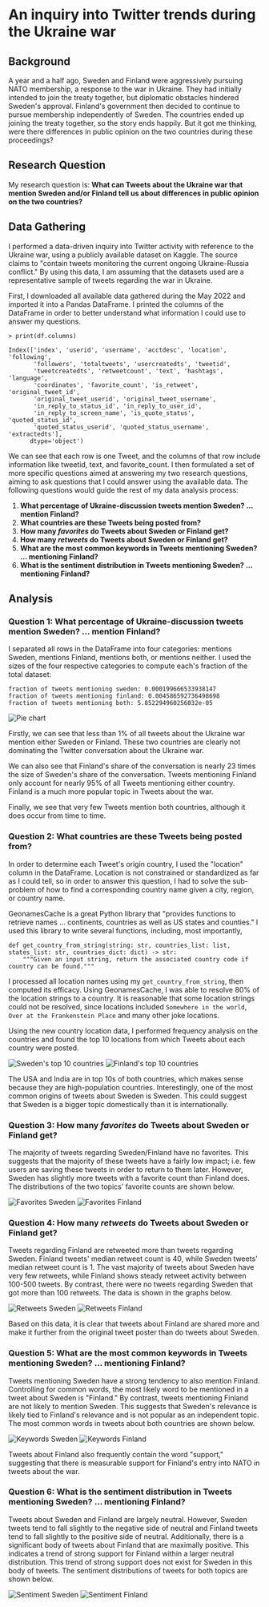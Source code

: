 # An inquiry into Twitter trends during the Ukraine war


## Background

A year and a half ago, Sweden and Finland were aggressively pursuing NATO membership, a response to the war in Ukraine. They had initially intended to join the treaty together, but diplomatic obstacles hindered Sweden's approval. Finland's government then decided to continue to pursue membership independently of Sweden. The countries ended up joining the treaty together, so the story ends happily. But it got me thinking, were there differences in public opinion on the two countries during these proceedings?


## Research Question

My research question is: **What can Tweets about the Ukraine war that mention Sweden and/or Finland tell us about differences in public opinion on the two countries?**


## Data Gathering

I performed a data-driven inquiry into Twitter activity with reference to the Ukraine war, using a publicly available dataset on Kaggle. The source claims to "contain tweets monitoring the current ongoing Ukraine-Russia conflict." By using this data, I am assuming that the datasets used are a representative sample of tweets regarding the war in Ukraine.

First, I downloaded all available data gathered during the May 2022 and imported it into a Pandas DataFrame. I printed the columns of the DataFrame in order to better understand what information I could use to answer my questions.

```
> print(df.columns)

Index(['index', 'userid', 'username', 'acctdesc', 'location', 'following',
       'followers', 'totaltweets', 'usercreatedts', 'tweetid',
       'tweetcreatedts', 'retweetcount', 'text', 'hashtags', 'language',
       'coordinates', 'favorite_count', 'is_retweet', 'original_tweet_id',
       'original_tweet_userid', 'original_tweet_username',
       'in_reply_to_status_id', 'in_reply_to_user_id',
       'in_reply_to_screen_name', 'is_quote_status', 'quoted_status_id',
       'quoted_status_userid', 'quoted_status_username', 'extractedts'],
      dtype='object')
```

We can see that each row is one Tweet, and the columns of that row include information like tweetid, text, and favorite_count. I then formulated a set of more specific questions aimed at answering my two research questions, aiming to ask questions that I could answer using the available data. The following questions would guide the rest of my data analysis process:

1. **What percentage of Ukraine-discussion tweets mention Sweden? ... mention Finland?**
2. **What countries are these Tweets being posted from?**
3. **How many *favorites* do Tweets about Sweden or Finland get?**
4. **How many *retweets* do Tweets about Sweden or Finland get?**
5. **What are the most common keywords in Tweets mentioning Sweden? ... mentioning Finland?**
6. **What is the sentiment distribution in Tweets mentioning Sweden? ... mentioning Finland?**


## Analysis

### Question 1: What percentage of Ukraine-discussion tweets mention Sweden? ... mention Finland?

I separated all rows in the DataFrame into four categories: mentions Sweden, mentions Finland, mentions both, or mentions neither. I used the sizes of the four respective categories to compute each's fraction of the total dataset:

```
fraction of tweets mentioning sweden: 0.000199666533938147
fraction of tweets mentioning finland: 0.004586592736498698
fraction of tweets mentioning both: 5.852294960256032e-05
```

![Pie chart](./images/share_of_analyzed_data_by_subject.png)

Firstly, we can see that less than 1% of all tweets about the Ukraine war mention either Sweden or Finland. These two countries are clearly not dominating the Twitter conversation about the Ukraine war.

We can also see that Finland's share of the conversation is nearly 23 times the size of Sweden's share of the conversation. Tweets mentioning Finland only account for nearly 95% of all Tweets mentioning either country. Finland is a much more popular topic in Tweets about the war.

Finally, we see that very few Tweets mention both countries, although it does occur from time to time.

### Question 2: What countries are these Tweets being posted from?

In order to determine each Tweet's origin country, I used the "location" column in the DataFrame. Location is not constrained or standardized as far as I could tell, so in order to answer this question, I had to solve the sub-problem of how to find a corresponding country name given a city, region, or country name.

GeonamesCache is a great Python library that "provides functions to retrieve names ... continents, countries as well as US states and counties." I used this library to write several functions, including, most importantly,

```
def get_country_from_string(string: str, countries_list: list, states_list: str, countries_dict: dict) -> str:
    """Given an input string, return the associated country code if country can be found."""
```

I processed all location names using my `get_country_from_string`, then computed its efficacy. Using GeonamesCache, I was able to resolve 80% of the location strings to a country. It is reasonable that some location strings could not be resolved, since locations included `Somewhere in the world`, `Over at the Frankenstein Place` and many other joke locations.

Using the new country location data, I performed frequency analysis on the countries and found the top 10 locations from which Tweets about each country were posted.

![Sweden's top 10 countries](./images/top_10_locations_of_tweets_about_sweden.png)
![Finland's top 10 countries](./images/top_10_locations_of_tweets_about_finland.png)

The USA and India are in top 10s of both countries, which makes sense because they are high-population countries. Interestingly, one of the most common origins of tweets about Sweden is Sweden. This could suggest that Sweden is a bigger topic domestically than it is internationally.

### Question 3: How many *favorites* do Tweets about Sweden or Finland get?

The majority of tweets regarding Sweden/Finland have no favorites. This suggests that the majority of these tweets have a fairly low impact; i.e. few users are saving these tweets in order to return to them later. However, Sweden has slightly more tweets with a favorite count than Finland does. The distributions of the two topics' favorite counts are shown below.

![Favorites Sweden](./images/favorite_counts_of_tweets_mentioning_sweden.png)
![Favorites Finland](./images/favorite_counts_of_tweets_mentioning_finland.png)

### Question 4: How many *retweets* do Tweets about Sweden or Finland get?

Tweets regarding Finland are retweeted more than tweets regarding Sweden. Finland tweets' median retweet count is 40, while Sweden tweets' median retweet count is 1. The vast majority of tweets about Sweden have very few retweets, while Finland shows steady retweet activity between 100-500 tweets. By contrast, there were no tweets regarding Sweden that got more than 100 retweets. The data is shown in the graphs below.

![Retweets Sweden](./images/retweet_counts_of_tweets_mentioning_sweden.png)
![Retweets Finland](./images/retweet_counts_of_tweets_mentioning_finland.png)

Based on this data, it is clear that tweets about Finland are shared more and make it further from the original tweet poster than do tweets about Sweden.

### Question 5: What are the most common keywords in Tweets mentioning Sweden? ... mentioning Finland?

Tweets mentioning Sweden have a strong tendency to also mention Finland. Controlling for common words, the most likely word to be mentioned in a tweet about Sweden is "Finland." By contrast, tweets mentioning Finland are not likely to mention Sweden. This suggests that Sweden's relevance is likely tied to Finland's relevance and is not popular as an independent topic. The most common words in tweets about both countries are shown below.

![Keywords Sweden](./images/top_10_most_common_words_in_tweets_about_sweden.png)
![Keywords Finland](./images/top_10_most_common_words_in_tweets_about_finland.png)

Tweets about Finland also frequently contain the word "support," suggesting that there is measurable support for Finland's entry into NATO in tweets about the war.

### Question 6: What is the sentiment distribution in Tweets mentioning Sweden? ... mentioning Finland?

Tweets about Sweden and Finland are largely neutral. However, Sweden tweets tend to fall slightly to the negative side of neutral and Finland tweets tend to fall slightly to the positive side of neutral. Additionally, there is a significant body of tweets about Finland that are maximally positive. This indicates a trend of strong support for Finland within a larger neutral distribution. This trend of strong support does not exist for Sweden in this body of tweets. The sentiment distributions of tweets for both topics are shown below.

![Sentiment Sweden](./images/sentiment_distribution_of_tweets_mentioning_sweden.png)
![Sentiment Finland](./images/sentiment_distribution_of_tweets_mentioning_finland.png)